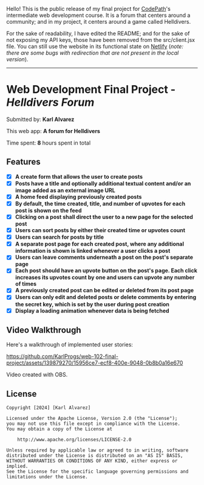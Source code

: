 Hello! This is the public release of my final project for [CodePath](https://www.codepath.org/)'s intermediate web development course.
It is a forum that centers around a community; and in my project, it centers around a game called Helldivers.

For the sake of readability, I have edited the README; and for the sake of not exposing my API keys, those have been removed from the src/client.jsx file.
You can still use the website in its functional state on [Netlify](https://superlative-flan-ff087e.netlify.app/) (*note: there are some bugs with redirection that are not present in the local version*).

---

# Web Development Final Project - *Helldivers Forum*

Submitted by: **Karl Alvarez**

This web app: **A forum for Helldivers**

Time spent: **8** hours spent in total

## Features

- [x] **A create form that allows the user to create posts**
- [x] **Posts have a title and optionally additional textual content and/or an image added as an external image URL**
- [x] **A home feed displaying previously created posts**
- [x] **By default, the time created, title, and number of upvotes for each post is shown on the feed**
- [x] **Clicking on a post shall direct the user to a new page for the selected post**
- [x] **Users can sort posts by either their created time or upvotes count**
- [x] **Users can search for posts by title**
- [x] **A separate post page for each created post, where any additional information is shown is linked whenever a user clicks a post**
- [x] **Users can leave comments underneath a post on the post's separate page**
- [x] **Each post should have an upvote button on the post's page. Each click increases its upvotes count by one and users can upvote any number of times**
- [x] **A previously created post can be edited or deleted from its post page**
- [x] **Users can only edit and deleted posts or delete comments by entering the secret key, which is set by the user during post creation**
- [x] **Display a loading animation whenever data is being fetched**

## Video Walkthrough

Here's a walkthrough of implemented user stories:

https://github.com/KarlProgs/web-102-final-project/assets/139879270/15956ce7-ecf8-400e-9048-0b8b0a16e670

Video created with OBS.  

## License

    Copyright [2024] [Karl Alvarez]

    Licensed under the Apache License, Version 2.0 (the "License");
    you may not use this file except in compliance with the License.
    You may obtain a copy of the License at

        http://www.apache.org/licenses/LICENSE-2.0

    Unless required by applicable law or agreed to in writing, software
    distributed under the License is distributed on an "AS IS" BASIS,
    WITHOUT WARRANTIES OR CONDITIONS OF ANY KIND, either express or implied.
    See the License for the specific language governing permissions and
    limitations under the License.
